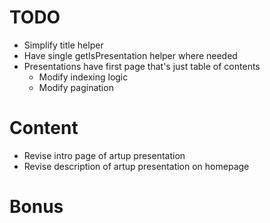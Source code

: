 # TODO
* Simplify title helper
* Have single getIsPresentation helper where needed
* Presentations have first page that's just table of contents
    * Modify indexing logic
    * Modify pagination

# Content
* Revise intro page of artup presentation
* Revise description of artup presentation on homepage
# Bonus
